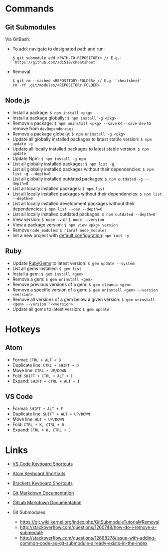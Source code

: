 # Commands

## Git Submodules

Via GitBash:

- To add: navigate to designated path and run:

  ```
  $ git submodule add <PATH-TO-REPOSITORY> // E.g.: `https://github.com/adi518/cheatsheet`
  ```

- Removal

  ```
  $ git rm --cached <REPOSITORY-FOLDER> // E.g. `cheatsheet`
  rm -rf .git/modules/<REPOSITORY-FOLDER>
  ```

## Node.js

- Install a package: `$ npm install <pkg>`
- Install a package globally: `$ npm install -g <pkg>`
- Remove a package: `$ npm uninstall <pkg> --save` or `--save-dev` to remove from `devDependencies`
- Remove a package globally: `$ npm uninstall -g <pkg>`
- Update all globally installed packages to latest stable version: `$ npm update -g`
- Update all locally installed packages to latest stable version: `$ npm update`
- Update Npm: `$ npm install -g npm`
- List all globally installed packages: `$ npm list -g`
- List all globally installed packages without their dependencies: `$ npm list -g --depth=0`
- List all globally installed outdated packages: `$ npm outdated -g --depth=0`
- List all locally installed packages: `$ npm list`
- List all locally installed packages without their dependencies: `$ npm list --depth=0`
- List all locally installed development packages without their dependencies: `$ npm list --dev --depth=0`
- List all locally installed outdated packages: `$ npm outdated --depth=0`
- View version: `$ node -v` or `$ node --version`
- View a package version: `$ npm view <pkg> version`
- Remove `node_modules`: `$ rimraf node_modules`
- Init a new project with [default configuration](https://docs.npmjs.com/cli/init): `npm init -y`

## Ruby

- Update [RubyGems](https://rubygems.org/pages/download) to latest version: `$ gem update --system`
- List all gems installed: `$ gem list`
- Install a gem: `$ gem install <gem>`
- Remove a gem: `$ gem uninstall <gem>`
- Remove previous versions of a gem: `$ gem cleanup <gem>`
- Remove a specific version of a gem: `$ gem uninstall <gem> --version <version>`
- Remove all versions of a gem below a given version: `$ gem uninstall <gem> --version '<<version>'`
- Update all gems to latest version: `$ gem update`

# Hotkeys

## Atom

- Format: `CTRL + ALT + B`
- Duplicate line: `CTRL + SHIFT + D`
- Move line: `CTRL + UP/DOWN`
- Fold: `SHIFT + CTRL + ALT + [`
- Expand: `SHIFT + CTRL + ALT + ]`

## VS Code

- Format: `SHIFT + ALT + F`
- Duplicate line: `SHIFT + ALT + UP/DOWN`
- Move line: `ALT + UP/DOWN`
- Fold: `CTRL + K, CTRL + 0`
- Expand: `CTRL + K, CTRL + J`

# Links

- [VS Code Keyboard Shortcuts](https://code.visualstudio.com/docs/customization/keybindings)
- [Atom Keyboard Shortcuts](https://github.com/nwinkler/atom-keyboard-shortcuts)
- [Brackets Keyboard Shortcuts](https://github.com/adobe/brackets/wiki/Brackets-Shortcuts)
- [Git Markdown Documentation](http://daringfireball.net/projects/markdown/)
- [GitLab Markdown Documentation](https://github.com/gitlabhq/gitlabhq/blob/master/doc/user/markdown.md)

- Git Submodules

    - <https://git.wiki.kernel.org/index.php/GitSubmoduleTutorial#Removal>
    - <http://stackoverflow.com/questions/1260748/how-do-i-remove-a-submodule>
    - <http://stackoverflow.com/questions/12898278/issue-with-adding-common-code-as-git-submodule-already-exists-in-the-index>
